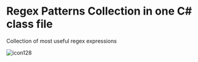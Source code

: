 # Regex Patterns Collection in one C# class file
Collection of most useful regex expressions

![icon128](https://user-images.githubusercontent.com/60883514/223518355-092661e3-01fa-4d5c-99df-05279ed14ea9.png)
